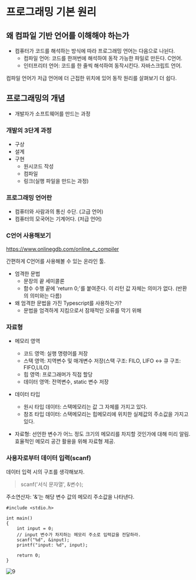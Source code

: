 # 프로그래밍 기본 원리

## 왜 컴파일 기반 언어를 이해해야 하는가

- 컴퓨터가 코드를 해석하는 방식에 따라 프로그래밍 언어는 다음으로 나뉜다.
  - 컴파일 언어: 코드를 한꺼번에 해석하여 동작 가능한 파일로 만든다. C언어.
  - 인터프리터 언어: 코드를 한 줄씩 해석하여 동작시킨다. 자바스크립트 언어.
 
컴파일 언어가 저급 언어에 더 근접한 위치에 있어 동작 원리를 살펴보기 더 쉽다.

## 프로그래밍의 개념

- 개발자가 소프트웨어를 만드는 과정

### 개발의 3단계 과정

- 구상
- 설계
- 구현
  - 원시코드 작성
  - 컴파일
  - 링크(실행 파일을 만드는 과정) 

### 프로그래밍 언어란

- 컴퓨터와 사람과의 통신 수단. (고급 언어)
- 컴퓨터의 모국어는 기계어다. (저급 언어)

### C언어 사용해보기

https://www.onlinegdb.com/online_c_compiler 

간편하게 C언어를 사용해볼 수 있는 온라인 툴.

- 엄격한 문법
  - 문장의 끝 세미콜론
  - 함수 수행 끝에 'return 0;'를 붙여준다. 이 리턴 값 자체는 의미가 없다. (반환의 의미와는 다름)
- 왜 엄격한 문법을 가진 Typescript를 사용하는가?
  - 문법을 엄격하게 지킴으로서 잠재적인 오류를 막기 위해
 
### 자료형

- 메모리 영역
  - 코드 영역: 실행 명령어를 저장
  - 스택 영역: 지역변수 및 매개변수 저장(스택 구조: FILO, LIFO ↔ 큐 구조: FIFO,LILO) 
  - 힙 영역: 프로그래머가 직접 할당
  - 데이터 영역: 전역변수, static 변수 저장
 
- 데이터 타입
  - 원시 타입 데이터: 스택메모리는 값 그 자체를 가지고 있다.
  - 참조 타입 데이터: 스택메모리는 힙메모리에 위치한 실제값의 주소값을 가지고 있다.
 
- 자료형: 선언한 변수가 어느 정도 크기의 메모리를 차지할 것인가에 대해 미리 알림. 효율적인 메모리 공간 활용을 위해 자료형 제공.

### 사용자로부터 데이터 입력(scanf)

데이터 입력 시의 구조를 생각해보자.

> scanf('서식 문자열', &변수);

주소연산자: '&'는 해당 변수 값의 메모리 주소값을 나타낸다.

```
#include <stdio.h>

int main()
{
    int input = 0;
    // input 변수가 차지하는 메모리 주소로 입력값을 전달하라.
    scanf("%d", &input); 
    printf("input: %d", input);

    return 0;
}
```

![9](https://github.com/SSOFERRET/devcourse-review/assets/148465774/79d24c2e-d106-475d-a38b-2d22d7b5bc6c)

